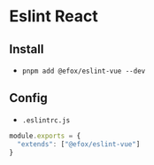 # Eslint React
 
## Install   
+ `pnpm add @efox/eslint-vue --dev`

## Config
+ `.eslintrc.js` 
```js 
module.exports = {
  "extends": ["@efox/eslint-vue"]
}
```